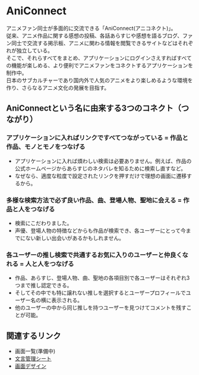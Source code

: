 # AniConnect

アニメファン同士が多面的に交流できる「AniConnect(アニコネクト)」。<br>
従来、アニメ作品に関する感想の投稿、各話あらすじや感想を語るブログ、ファン同士で交流する掲示板、アニメに関わる情報を閲覧できるサイトなどはそれぞれが独立している。<br>
そこで、それらすべてをまとめ、アプリケーションにログインさえすればすべての機能が楽しめる、より便利でアニメファンをコネクトするアプリケーションを制作中。<br>
日本のサブカルチャーであり国内外で人気のアニメをより楽しめるような環境を作り、さらなるアニメ文化の発展を目指す。

## AniConnectという名に由来する3つのコネクト（つながり）

### アプリケーションに入ればリンクですべてつながっている = 作品と作品、モノとモノをつなげる
  - アプリケーションに入れば煩わしい検索は必要ありません。例えば、作品の公式ホームページからあらすじのネタバレを知るために検索し直すなど。
  - なぜなら、適度な粒度で設定されたリンクを押すだけで理想の画面に遷移するから。
### 多様な検索方法で必ず良い作品、曲、登場人物、聖地に会える = 作品と人をつなげる
  - 検索にこだわりました。
  - 声優、登場人物の特徴などからも作品が検索でき、各ユーザーにとって今までにない新しい出会いがあるかもしれません。
### 各ユーザーの推し検索で共通するお気に入りのユーザーと仲良くなれる = 人と人をつなげる
  - 作品、あらすじ、登場人物、曲、聖地の各項目別で各ユーザーはそれぞれ3つまで推し認定できる。
  - そしてその中でも特に譲れない推しを選択するとユーザープロフィールでユーザー名の横に表示される。
  - 他のユーザーの中から同じ推しを持つユーザーを見つけてコメントを残すことが可能。


## 関連するリンク
  - 画面一覧(準備中)
  - [文言管理シート](https://docs.google.com/spreadsheets/d/14dOopMUXiOFD89ERaZwE1EUqKab4xkgLTNonRC1XnG8/edit?gid=0#gid=0)
  - [画面デザイン](https://www.figma.com/design/Lj9JfRH9o8GTwuYk5fufBC/Aniconnect?node-id=0-1&p=f&t=QkBxNl2ebiZFNAe4-0)
